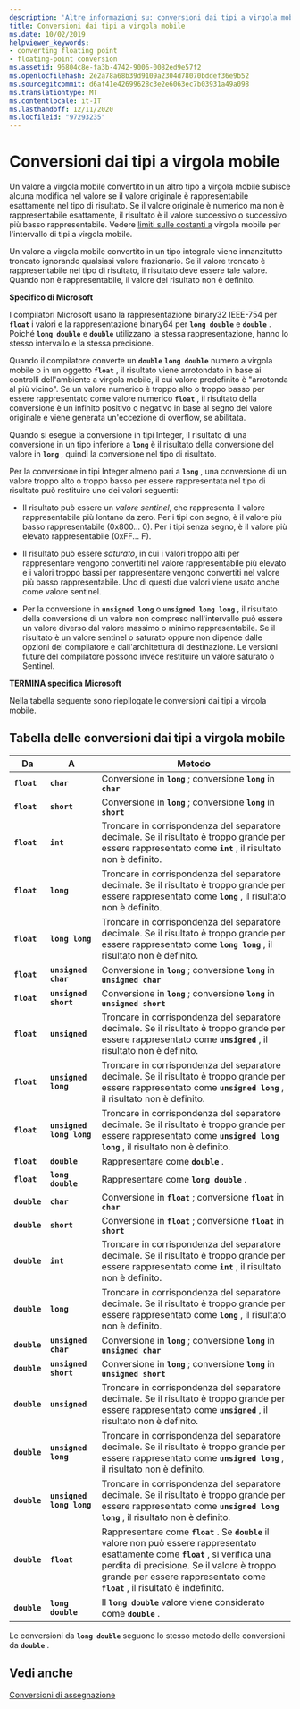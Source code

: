 ```yaml
---
description: 'Altre informazioni su: conversioni dai tipi a virgola mobile'
title: Conversioni dai tipi a virgola mobile
ms.date: 10/02/2019
helpviewer_keywords:
- converting floating point
- floating-point conversion
ms.assetid: 96804c8e-fa3b-4742-9006-0082ed9e57f2
ms.openlocfilehash: 2e2a78a68b39d9109a2304d78070bddef36e9b52
ms.sourcegitcommit: d6af41e42699628c3e2e6063ec7b03931a49a098
ms.translationtype: MT
ms.contentlocale: it-IT
ms.lasthandoff: 12/11/2020
ms.locfileid: "97293235"
---
```

# <a name="conversions-from-floating-point-types"></a>Conversioni dai tipi a virgola mobile

Un valore a virgola mobile convertito in un altro tipo a virgola mobile subisce alcuna modifica nel valore se il valore originale è rappresentabile esattamente nel tipo di risultato. Se il valore originale è numerico ma non è rappresentabile esattamente, il risultato è il valore successivo o successivo più basso rappresentabile. Vedere [limiti sulle costanti a](../c-language/limits-on-floating-point-constants.md) virgola mobile per l'intervallo di tipi a virgola mobile.

Un valore a virgola mobile convertito in un tipo integrale viene innanzitutto troncato ignorando qualsiasi valore frazionario. Se il valore troncato è rappresentabile nel tipo di risultato, il risultato deve essere tale valore. Quando non è rappresentabile, il valore del risultato non è definito.

**Specifico di Microsoft**

I compilatori Microsoft usano la rappresentazione binary32 IEEE-754 per **`float`** i valori e la rappresentazione binary64 per **`long double`** e **`double`** . Poiché **`long double`** e **`double`** utilizzano la stessa rappresentazione, hanno lo stesso intervallo e la stessa precisione.

Quando il compilatore converte un **`double`** **`long double`** numero a virgola mobile o in un oggetto **`float`** , il risultato viene arrotondato in base ai controlli dell'ambiente a virgola mobile, il cui valore predefinito è "arrotonda al più vicino". Se un valore numerico è troppo alto o troppo basso per essere rappresentato come valore numerico **`float`** , il risultato della conversione è un infinito positivo o negativo in base al segno del valore originale e viene generata un'eccezione di overflow, se abilitata.

Quando si esegue la conversione in tipi Integer, il risultato di una conversione in un tipo inferiore a **`long`** è il risultato della conversione del valore in **`long`** , quindi la conversione nel tipo di risultato.

Per la conversione in tipi Integer almeno pari a **`long`** , una conversione di un valore troppo alto o troppo basso per essere rappresentata nel tipo di risultato può restituire uno dei valori seguenti:

- Il risultato può essere un *valore sentinel*, che rappresenta il valore rappresentabile più lontano da zero. Per i tipi con segno, è il valore più basso rappresentabile (0x800... 0). Per i tipi senza segno, è il valore più elevato rappresentabile (0xFF... F).

- Il risultato può essere *saturato*, in cui i valori troppo alti per rappresentare vengono convertiti nel valore rappresentabile più elevato e i valori troppo bassi per rappresentare vengono convertiti nel valore più basso rappresentabile. Uno di questi due valori viene usato anche come valore sentinel.

- Per la conversione in **`unsigned long`** o **`unsigned long long`** , il risultato della conversione di un valore non compreso nell'intervallo può essere un valore diverso dal valore massimo o minimo rappresentabile. Se il risultato è un valore sentinel o saturato oppure non dipende dalle opzioni del compilatore e dall'architettura di destinazione. Le versioni future del compilatore possono invece restituire un valore saturato o Sentinel.

**TERMINA specifica Microsoft**

Nella tabella seguente sono riepilogate le conversioni dai tipi a virgola mobile.

## <a name="table-of-conversions-from-floating-point-types"></a>Tabella delle conversioni dai tipi a virgola mobile

|Da|A|Metodo|
|----------|--------|------------|
|**`float`**|**`char`**|Conversione in **`long`** ; conversione **`long`** in **`char`**|
|**`float`**|**`short`**|Conversione in **`long`** ; conversione **`long`** in **`short`**|
|**`float`**|**`int`**|Troncare in corrispondenza del separatore decimale. Se il risultato è troppo grande per essere rappresentato come **`int`** , il risultato non è definito.|
|**`float`**|**`long`**|Troncare in corrispondenza del separatore decimale. Se il risultato è troppo grande per essere rappresentato come **`long`** , il risultato non è definito.|
|**`float`**|**`long long`**|Troncare in corrispondenza del separatore decimale. Se il risultato è troppo grande per essere rappresentato come **`long long`** , il risultato non è definito.|
|**`float`**|**`unsigned char`**|Conversione in **`long`** ; conversione **`long`** in **`unsigned char`**|
|**`float`**|**`unsigned short`**|Conversione in **`long`** ; conversione **`long`** in **`unsigned short`**|
|**`float`**|**`unsigned`**|Troncare in corrispondenza del separatore decimale. Se il risultato è troppo grande per essere rappresentato come **`unsigned`** , il risultato non è definito.|
|**`float`**|**`unsigned long`**|Troncare in corrispondenza del separatore decimale. Se il risultato è troppo grande per essere rappresentato come **`unsigned long`** , il risultato non è definito.|
|**`float`**|**`unsigned long long`**|Troncare in corrispondenza del separatore decimale. Se il risultato è troppo grande per essere rappresentato come **`unsigned long long`** , il risultato non è definito.|
|**`float`**|**`double`**|Rappresentare come **`double`** .|
|**`float`**|**`long double`**|Rappresentare come **`long double`** .|
|**`double`**|**`char`**|Conversione in **`float`** ; conversione **`float`** in **`char`**|
|**`double`**|**`short`**|Conversione in **`float`** ; conversione **`float`** in **`short`**|
|**`double`**|**`int`**|Troncare in corrispondenza del separatore decimale. Se il risultato è troppo grande per essere rappresentato come **`int`** , il risultato non è definito.|
|**`double`**|**`long`**|Troncare in corrispondenza del separatore decimale. Se il risultato è troppo grande per essere rappresentato come **`long`** , il risultato non è definito.|
|**`double`**|**`unsigned char`**|Conversione in **`long`** ; conversione **`long`** in **`unsigned char`**|
|**`double`**|**`unsigned short`**|Conversione in **`long`** ; conversione **`long`** in **`unsigned short`**|
|**`double`**|**`unsigned`**|Troncare in corrispondenza del separatore decimale. Se il risultato è troppo grande per essere rappresentato come **`unsigned`** , il risultato non è definito.|
|**`double`**|**`unsigned long`**|Troncare in corrispondenza del separatore decimale. Se il risultato è troppo grande per essere rappresentato come **`unsigned long`** , il risultato non è definito.|
|**`double`**|**`unsigned long long`**|Troncare in corrispondenza del separatore decimale. Se il risultato è troppo grande per essere rappresentato come **`unsigned long long`** , il risultato non è definito.|
|**`double`**|**`float`**|Rappresentare come **`float`** . Se **`double`** il valore non può essere rappresentato esattamente come **`float`** , si verifica una perdita di precisione. Se il valore è troppo grande per essere rappresentato come **`float`** , il risultato è indefinito.|
|**`double`**|**`long double`**|Il **`long double`** valore viene considerato come **`double`** .|

Le conversioni da **`long double`** seguono lo stesso metodo delle conversioni da **`double`** .

## <a name="see-also"></a>Vedi anche

[Conversioni di assegnazione](../c-language/assignment-conversions.md)
